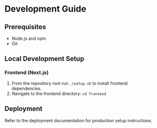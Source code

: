 # Development Guide

## Prerequisites

- Node.js and npm
- Git

## Local Development Setup

### Frontend (Next.js)

1. From the repository root run `./setup.sh` to install frontend dependencies.
2. Navigate to the frontend directory: `cd frontend`

## Deployment

Refer to the deployment documentation for production setup instructions.
